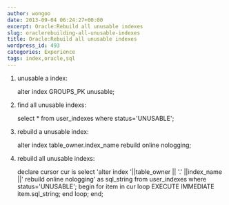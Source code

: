 ```yaml
---
author: wongoo
date: 2013-09-04 06:24:27+00:00
excerpt: Oracle:Rebuild all unusable indexes
slug: oraclerebuilding-all-unusable-indexes
title: Oracle:Rebuild all unusable indexes
wordpress_id: 493
categories: Experience
tags: index,oracle,sql
---
```


1. unusable a index:

    alter index GROUPS_PK unusable;


2. find all unusable indexs:

    select * from  user_indexes where status='UNUSABLE';


3. rebuild a unusable index:

    alter index table_owner.index_name rebuild online nologging;


4. rebuild all unusable indexs:

    
    declare 
       cursor cur is select 'alter index '||table_owner || '.' ||index_name ||' rebuild online nologging' as sql_string from user_indexes where status='UNUSABLE';
    begin 
      for item in cur loop
        EXECUTE IMMEDIATE item.sql_string;
      end loop;
    end;
    

